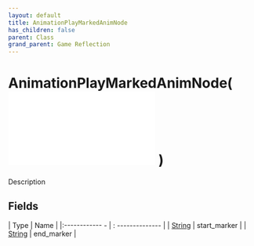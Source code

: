 ```yaml
---
layout: default
title: AnimationPlayMarkedAnimNode
has_children: false
parent: Class
grand_parent: Game Reflection
---
```

# AnimationPlayMarkedAnimNode( ![ AnimationPlayAnimNode ](game-reflection/classes/animation_play_anim_node.md) )
Description 

## Fields
| Type | Name |
|:------------ - | : -------------- |
| [String](game-reflection/components/string.md) | start_marker |
| [String](game-reflection/components/string.md) | end_marker |
